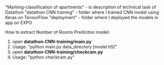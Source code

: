 "Marking-classification of apartments" - is description of technical task of Datathon
"datathon CNN training" - folder where I trained CNN model using Keras on TensorFlow
"deployment" - folder where I deployed the models in app on EXPO

How to extract Number of Rooms Prediciton model:
1) open **datathon-CNN-training/main.py**
2) Usage: "python main.py data_directory [model.h5]"
3) open **datathon-CNN-training/checkcam.py**
4) Usage: "python checkcam.py"
